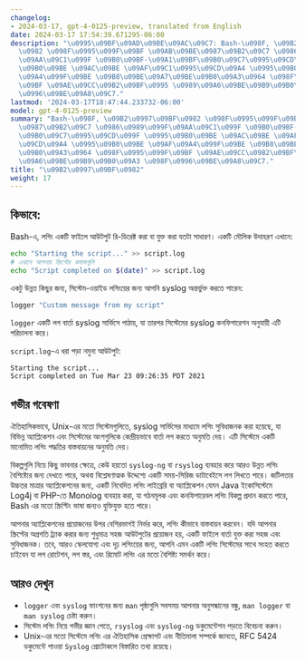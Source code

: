 ```yaml
---
changelog:
- 2024-03-17, gpt-4-0125-preview, translated from English
date: 2024-03-17 17:54:39.671295-06:00
description: "\u0995\u09BF\u09AD\u09BE\u09AC\u09C7: Bash-\u098F, \u09B2\u0997\u09BF\
  \u0982 \u098F\u0995\u099F\u09BF \u09AB\u09BE\u0987\u09B2\u09C7 \u0986\u0989\u099F\
  \u09AA\u09C1\u099F \u09B0\u09BF-\u09A1\u09BF\u09B0\u09C7\u0995\u09CD\u099F \u0995\
  \u09B0\u09BE \u09AC\u09BE \u09AF\u09C1\u0995\u09CD\u09A4 \u0995\u09B0\u09BE \u09AF\
  \u09A4\u099F\u09BE \u09B8\u09BE\u09A7\u09BE\u09B0\u09A3\u0964 \u098F\u0995\u099F\
  \u09BF \u09AE\u09CC\u09B2\u09BF\u0995 \u0989\u09A6\u09BE\u09B9\u09B0\u09A3 \u098F\
  \u0996\u09BE\u09A8\u09C7."
lastmod: '2024-03-17T18:47:44.233732-06:00'
model: gpt-4-0125-preview
summary: "Bash-\u098F, \u09B2\u0997\u09BF\u0982 \u098F\u0995\u099F\u09BF \u09AB\u09BE\
  \u0987\u09B2\u09C7 \u0986\u0989\u099F\u09AA\u09C1\u099F \u09B0\u09BF-\u09A1\u09BF\
  \u09B0\u09C7\u0995\u09CD\u099F \u0995\u09B0\u09BE \u09AC\u09BE \u09AF\u09C1\u0995\
  \u09CD\u09A4 \u0995\u09B0\u09BE \u09AF\u09A4\u099F\u09BE \u09B8\u09BE\u09A7\u09BE\
  \u09B0\u09A3\u0964 \u098F\u0995\u099F\u09BF \u09AE\u09CC\u09B2\u09BF\u0995 \u0989\
  \u09A6\u09BE\u09B9\u09B0\u09A3 \u098F\u0996\u09BE\u09A8\u09C7."
title: "\u09B2\u0997\u09BF\u0982"
weight: 17
---
```


## কিভাবে:
Bash-এ, লগিং একটি ফাইলে আউটপুট রি-ডিরেক্ট করা বা যুক্ত করা যতটা সাধারণ। একটি মৌলিক উদাহরণ এখানে:

```Bash
echo "Starting the script..." >> script.log
# এখানে আপনার স্ক্রিপ্টের কমান্ডগুলি
echo "Script completed on $(date)" >> script.log
```

একটু উন্নত কিছুর জন্য, সিস্টেম-ওয়াইড লগিংয়ের জন্য আপনি syslog অন্তর্ভুক্ত করতে পারেন:

```Bash
logger "Custom message from my script"
```

`logger` একটি লগ বার্তা syslog সার্ভিসে পাঠায়, যা তারপর সিস্টেমের syslog কনফিগারেশন অনুযায়ী এটি পরিচালনা করে।

`script.log`-এ ধরা পড়া নমুনা আউটপুট:

```Bash
Starting the script...
Script completed on Tue Mar 23 09:26:35 PDT 2021
```

## গভীর গবেষণা
ঐতিহাসিকভাবে, Unix-এর মতো সিস্টেমগুলিতে, syslog সার্ভিসের মাধ্যমে লগিং সুবিধাজনক করা হয়েছে, যা বিভিন্ন অ্যাপ্লিকেশন এবং সিস্টেমের অংশগুলিকে কেন্দ্রীয়ভাবে বার্তা লগ করতে অনুমতি দেয়। এটি সিস্টেমে একটি মানোমিত লগিং পদ্ধতির বাস্তবায়নের অনুমতি দেয়।

বিকল্পগুলি নিয়ে কিছু ভাবনার ক্ষেত্রে, কেউ হয়তো `syslog-ng` বা `rsyslog` ব্যবহার করে আরও উন্নত লগিং বৈশিষ্ট্যের জন্য দেখতে পারে, অথবা বিশ্লেষণাত্মক উদ্দেশ্যে একটি সময়-সিরিজ ডাটাবেইসে লগ লিখতে পারে। জটিলতার উচ্চতর মাত্রার অ্যাপ্লিকেশনের জন্য, একটি নিবেদিত লগিং লাইব্রেরি বা অ্যাপ্লিকেশন যেমন Java ইকোসিস্টেমে Log4j বা PHP-তে Monolog ব্যবহার করা, যা গঠনমূলক এবং কনফিগারেবল লগিং বিকল্প প্রদান করতে পারে, Bash এর মতো স্ক্রিপ্টিং ভাষা জন্যও যুক্তিযুক্ত হতে পারে।

আপনার অ্যাপ্লিকেশনের প্রয়োজনের উপর বেশিরভাগই নির্ভর করে, লগিং কীভাবে বাস্তবায়ন করবেন। যদি আপনার স্ক্রিপ্টের অগ্রগতি ট্র্যাক করার জন্য শুধুমাত্র সহজ আউটপুটের প্রয়োজন হয়, একটি ফাইলে বার্তা যুক্ত করা সহজ এবং সুবিধাজনক। তবে, আরও স্কেলযোগ্য এবং দৃঢ় লগিংয়ের জন্য, আপনি এমন একটি লগিং সিস্টেমের সাথে সংহত করতে চাইবেন যা লগ রোটেশন, লগ স্তর, এবং রিমোট লগিং এর মতো বৈশিষ্ট্য সমর্থন করে।

## আরও দেখুন
- `logger` এবং `syslog` ফাংশনের জন্য `man` পৃষ্ঠাগুলি সবসময় আপনার অনুসন্ধানের বন্ধু, `man logger` বা `man syslog` চেষ্টা করুন।
- সিস্টেম লগিং নিয়ে গভীর জ্ঞান পেতে, `rsyslog` এবং `syslog-ng` ডকুমেন্টেশন পড়তে বিবেচনা করুন।
- Unix-এর মতো সিস্টেমে লগিং এর ঐতিহাসিক প্রেক্ষাপট এবং নীতিমালা সম্পর্কে জানতে, RFC 5424 ডকুমেন্টে পাওয়া `Syslog` প্রোটোকলে বিস্তারিত তথ্য রয়েছে।
